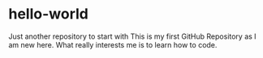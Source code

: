 # hello-world
Just another repository to start with
This is my first GitHub Repository as I am new here.
What really interests me is to learn how to code.

